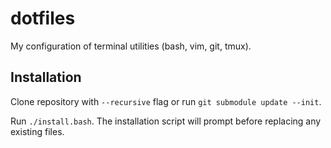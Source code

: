 # dotfiles

My configuration of terminal utilities (bash, vim, git, tmux).

## Installation

Clone repository with `--recursive` flag or run `git submodule update --init`.

Run `./install.bash`. The installation script will prompt before replacing any existing files.
